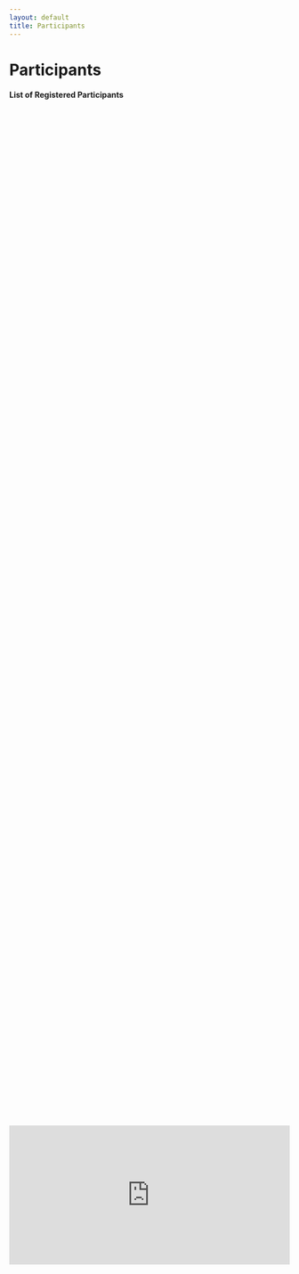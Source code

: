 ```yaml
---
layout: default
title: Participants
---
```


<div class="post">
	<h1 class="pageTitle">Participants</h1>
</div>

<h4>List of Registered Participants</h4>

<div style="display: flex; justify-content: center; align-items: center; height: 100%;">
    <iframe width="680" height="250" frameborder="0" scrolling="no" src="https://onedrive.live.com/embed?resid=566141491218E6C9%211836&authkey=%21AN_z1_bMQcOO5D4&em=2&wdAllowInteractivity=False&Item=Table1&wdHideGridlines=True&wdDownloadButton=True&wdInConfigurator=True&wdInConfigurator=True"></iframe>
</div>

<br>
